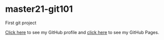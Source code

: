 # master21-git101
First git project

[Click here](https://github.com/JoeFoster-cn) to see my GitHub profile and [click here](https://joefoster-cn.github.io/) to see my GitHub Pages.
